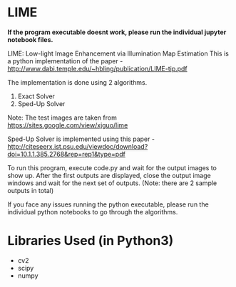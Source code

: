 # LIME

__If the program executable doesnt work, please run the individual jupyter notebook files.__

LIME: Low-light Image Enhancement via Illumination Map Estimation
This is a python implementation of the paper - http://www.dabi.temple.edu/~hbling/publication/LIME-tip.pdf

The implementation is done using 2 algorithms.
1. Exact Solver
2. Sped-Up Solver

Note: The test images are taken from https://sites.google.com/view/xjguo/lime

Sped-Up Solver is implemented using this paper - http://citeseerx.ist.psu.edu/viewdoc/download?doi=10.1.1.385.2768&rep=rep1&type=pdf

To run this program, execute code.py and wait for the output images to show up. After the first outputs are displayed, close the output image windows and wait for the next set of outputs. (Note: there are 2 sample outputs in total)

If you face any issues running the python executable, please run the individual python notebooks to go through the algorithms.

# Libraries Used (in Python3)
 - cv2
 - scipy
 - numpy
